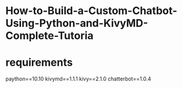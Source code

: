 # How-to-Build-a-Custom-Chatbot-Using-Python-and-KivyMD-Complete-Tutoria
# requirements
paython==10.10
kivymd==1.1.1
kivy==2.1.0
chatterbot==1.0.4
